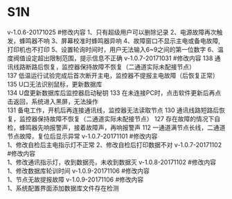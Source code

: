 # S1N
v-1.0.6-20171025
#修改内容
1、只有超级用户可以删除记录
2、电源故障再次触发，蜂鸣器不响
3、屏幕校准时蜂鸣器异响
4、故障窗口不显示主电或备电故障,打印机也不打印
5、设置轮询时间时，用户无法输入6~9之间的第一位数字
6、温度阀值设定超出限制范围，提示信息不正确
v-1.0.7-20171031
#修改内容
138	通讯线路断路后恢复，监控器保持故障不恢复（二通道实际未配接节点）	
137	低温运行试验完成后首次断开主电，监控器不提报主电故障（后恢复正常）
135	U口无法识别鼠标，更新数据库	
134	U盘更新数据库后监控器启动秘钥	
133	在未连接PC时，点击软件更新后再点击返回，系统进入黑屏，无法操作	
131	备电工作，开机后再连接通讯线，监控器无法读取节点
130	通讯线路短路后恢复，监控器保持故障不恢复（二通道实际未配接节点）
127	存在故障的情况下自检，蜂鸣器先响报警声，接着故障声，再响报警声
112	一通道满节点长线，二通道节点故障，复位后显示异常
v-1.0.7-20171101
#修改内容	
1、修改自检后主电指示灯不正常
2、修改自检后打印数据不对
v-1.0.7-20171102
#修改内容	
1、修改通讯指示灯，收到数据亮，未收到数据灭
v-1.0.8-20171102
#修改内容	
1、修改数据库轮训时间
v-1.0.9-20171106
#修改内容	
1、节点无故提报故障
v-1.0.9-20171106
#修改内容	
1、系统配置界面添加数据库文件存在检测

